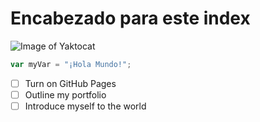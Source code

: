 # Encabezado para este index

![Image of Yaktocat](https://octodex.github.com/images/yaktocat.png)


```javascript
var myVar = "¡Hola Mundo!";
```

- [ ] Turn on GitHub Pages
- [ ] Outline my portfolio
- [ ] Introduce myself to the world
